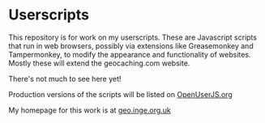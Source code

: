 Userscripts
===========

This repository is for work on my userscripts. These are Javascript scripts that run in web browsers, possibly via extensions like Greasemonkey and Tampermonkey, to modify the appearance and functionality of websites.  Mostly these will extend the geocaching.com website.

There's not much to see here yet!

Production versions of the scripts will be listed on [OpenUserJS.org](https://openuserjs.org/users/JRI/scripts)

My homepage for this work is at [geo.inge.org.uk](http://geo.inge.org.uk/greasemonkey.htm)
